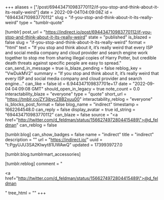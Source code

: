 +++
aliases = ["/post/694434710983770112/if-you-stop-and-think-about-it-its-really-weird"]
date = 2022-09-04T04:09:08Z
id = "694434710983770112"
slug = "if-you-stop-and-think-about-it-its-really-weird"
type = "tumblr-quote"

[tumblr]
post_url = "https://indirect.io/post/694434710983770112/if-you-stop-and-think-about-it-its-really-weird"
state = "published"
is_blazed = false
slug = "if-you-stop-and-think-about-it-its-really-weird"
format = "html"
text = "If you stop and think about it, it’s really weird that every ISP and social media company and cloud provider and search engine work together to stop me from sharing illegal copies of Harry Potter, but credible death threats against specific people are easy to spread."
can_send_in_message = true
is_blaze_pending = false
reblog_key = "VwDukMV2"
summary = "If you stop and think about it, it’s really weird that every ISP and social media company and cloud provider and search engine..."
can_like = false
id = 6.944347109837701e+17
date = "2022-09-04 04:09:08 GMT"
should_open_in_legacy = true
note_count = 0.0
interactability_blaze = "everyone"
type = "quote"
short_url = "https://tmblr.co/ZY3jbycZ8B2xuu00"
interactability_reblog = "everyone"
is_blocks_post_format = false
blog_name = "indirect"
timestamp = 1662264548.0
can_reply = false
display_avatar = true
id_string = "694434710983770112"
can_blaze = false
source = "<a href=\"http://twitter.com/d_feldman/status/1566274972804415489\">@d_feldman</a>"
can_reblog = false

[tumblr.blog]
can_show_badges = false
name = "indirect"
title = "indirect"
description = ""
url = "https://indirect.io/"
uuid = "t:PgyUJU3SA2Klwyt81UWAwQ"
updated = 1739939727.0

[tumblr.blog.tumblrmart_accessories]

[tumblr.reblog]
comment = "<p><a href=\"http://twitter.com/d_feldman/status/1566274972804415489\">@d_feldman</a></p>"
tree_html = ""
+++
